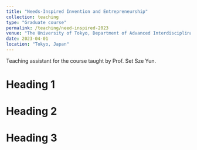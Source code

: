 ```yaml
---
title: "Needs-Inspired Invention and Entrepreneurship"
collection: teaching
type: "Graduate course"
permalink: /teaching/need-inspired-2023
venue: "The University of Tokyo, Department of Advanced Interdisciplinary Studies"
date: 2023-04-01
location: "Tokyo, Japan"
---
```


Teaching assistant for the course taught by Prof. Set Sze Yun.

Heading 1
======

Heading 2
======

Heading 3
======
